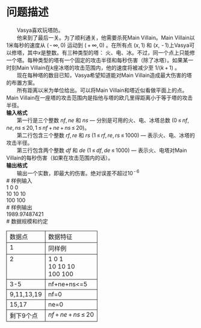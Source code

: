 <div id="pcont1" style="margin-top:20px; display:block;">

# 问题描述

<div class="pdcont">　　Vasya喜欢玩塔防。<br/>
　　他来到了最后一关。为了顺利通关，他需要杀死Main Villain。Main Villain以1米每秒的速度从 ( - ∞, 0) 运动到 ( + ∞, 0) 。在所有点 (<i>x</i>, 1) 和 (<i>x</i>,  - 1)上Vasya可以修塔，其中<i>x</i>是整数。有三种类型的塔： 火、电、冰。不过，同一个点上只能修一个塔。每种类型的塔有一个固定的攻击半径和每秒伤害（除了冰塔）。如果某一时刻Main Villain在<i>k</i>座冰塔的攻击范围内，他的速度将被减少至 1/(<i>k</i> + 1) 。<br/>
　　现在每种塔的数目已知，Vasya希望知道能对Main Villain造成最大伤害的塔的布置方案。<br/>
　　所有距离以米为单位给出。可以将Main Villain和塔近似看做平面上的点。Main Villain在一座塔的攻击范围内是指他与塔的欧几里得距离小于等于塔的攻击半径。<br/>
<b>输入格式</b><b></b><br/>
　　第一行是三个整数 <i>nf</i>, <i>ne</i> 和 <i>ns</i> — 分别是可用的火、电、冰塔总数 (0 ≤ <i>nf</i>, <i>ne</i>, <i>ns</i> ≤ 20, 1 ≤ <i>nf</i> + <i>ne</i> + <i>ns</i> ≤ 20)。<br/>
　　第二行包含三个整数 <i>rf</i>, <i>re</i> 和 <i>rs</i> (1 ≤ <i>rf</i>, <i>re</i>, <i>rs</i> ≤ 1000) — 表示火、电、冰塔的攻击半径。<br/>
　　第三行包含两个整数 <i>df</i> 和 <i>de</i> (1 ≤ <i>df</i>, <i>de</i> ≤ 1000) — 表示火、电塔对Main Villain的每秒伤害（如果在攻击范围内的话）。<br/>
<b>输出格式</b><b></b><br/>
　　输出一个实数，即最大的伤害。绝对误差不超过10<sup> - 6</sup></div>
# 样例输入

<div class="pddata">1 0 0<br/>
10 10 10<br/>
100 100</div>
# 样例输出

<div class="pddata">1989.97487421</div>
# 数据规模和约定

<div class="pdcont"><table cellspacing="0" cellpadding="2px" style="border-collapse:collapse;" class="table table-striped table-horver"><tbody><tr style="border:solid 1.0pt"><td valign="top" style="border:solid 1.0pt">数据点<br/>
</td><td valign="top" style="border:solid 1.0pt">数据特征<br/>
</td></tr><tr style="border:solid 1.0pt"><td valign="top" style="border:solid 1.0pt">1<br/>
</td><td valign="top" style="border:solid 1.0pt">同样例<br/>
</td></tr><tr style="border:solid 1.0pt"><td valign="top" style="border:solid 1.0pt">2<br/>
</td><td valign="top" style="border:solid 1.0pt">1 0 1<br/>
10 10 10<br/>
100 100<br/>
</td></tr><tr style="border:solid 1.0pt"><td valign="top" style="border:solid 1.0pt">3-5<br/>
</td><td valign="top" style="border:solid 1.0pt">nf+ne+ns&lt;=5<br/>
</td></tr><tr style="border:solid 1.0pt"><td valign="top" style="border:solid 1.0pt">9,11,13,19<br/>
</td><td valign="top" style="border:solid 1.0pt">nf=0<br/>
</td></tr><tr style="border:solid 1.0pt"><td valign="top" style="border:solid 1.0pt">15,17<br/>
</td><td valign="top" style="border:solid 1.0pt">ne=0<br/>
</td></tr><tr style="border:solid 1.0pt"><td valign="top" style="border:solid 1.0pt">剩下9个点<br/>
</td><td valign="top" style="border:solid 1.0pt"><i>nf</i> + <i>ne</i> + <i>ns</i> ≤ 20<br/>
</td></tr></tbody></table></div>

</div>